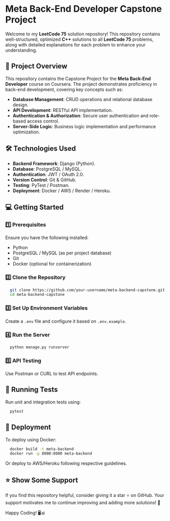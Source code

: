 # **Meta Back-End Developer Capstone Project**

Welcome to my **LeetCode 75** solution repository! This repository contains well-structured, optimized **C++** solutions to all **LeetCode 75** problems, along with detailed explanations for each problem to enhance your understanding.

## 📌 **Project Overview** 
This repository contains the Capstone Project for the **Meta Back-End Developer** course on Coursera. The project demonstrates proficiency in back-end development, covering key concepts such as:
- **Database Management**: CRUD operations and relational database design.
- **API Development**: RESTful API implementation.
- **Authentication & Authorization**: Secure user authentication and role-based access control.
- **Server-Side Logic**: Business logic implementation and performance optimization.


## 🛠️ **Technologies Used**  
- **Backend Framework**: Django (Python).
- **Database**: PostgreSQL / MySQL.
- **Authentication**: JWT / OAuth 2.0.
- **Version Control**: Git & GitHub.
- **Testing**: PyTest / Postman.
- **Deployment**: Docker / AWS / Render / Heroku.

## 💻 **Getting Started**

### 1️⃣ **Prerequisites**
Ensure you have the following installed:
- Python
- PostgreSQL / MySQL (as per project database)
- Git
- Docker (optional for containerization)

### 2️⃣ **Clone the Repository**
```sh
  git clone https://github.com/your-username/meta-backend-capstone.git
  cd meta-backend-capstone
```

### 3️⃣ **Set Up Environment Variables** 
Create a `.env` file and configure it based on `.env.example`.

### 4️⃣ **Run the Server**
```sh
  python manage.py runserver
```
### 5️⃣ API Testing 
Use Postman or CURL to test API endpoints.

## 🧪 Running Tests
Run unit and integration tests using:
```sh
  pytest
```

## 🚀 **Deployment**
To deploy using Docker:
```sh
  docker build -t meta-backend
  docker run -p 8000:8000 meta-backend
```
Or deploy to AWS/Heroku following respective guidelines.

## ⭐ **Show Some Support**
If you find this repository helpful, consider giving it a star ⭐ on GitHub. Your support motivates me to continue improving and adding more solutions! 🚀

Happy Coding! 🖥️📊
